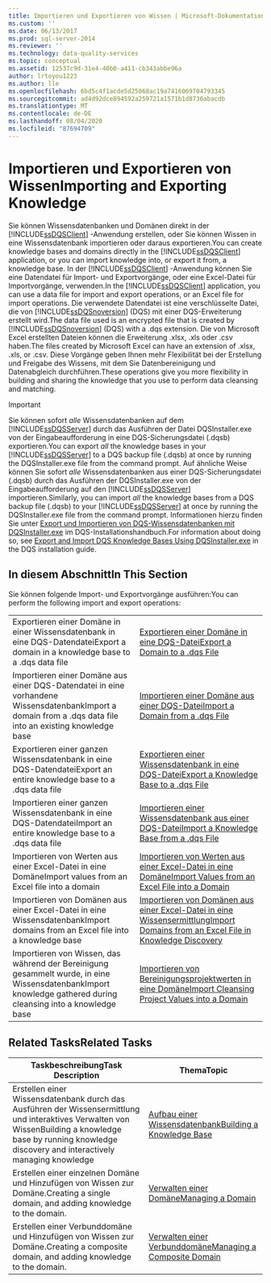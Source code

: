```yaml
---
title: Importieren und Exportieren von Wissen | Microsoft-Dokumentation
ms.custom: ''
ms.date: 06/13/2017
ms.prod: sql-server-2014
ms.reviewer: ''
ms.technology: data-quality-services
ms.topic: conceptual
ms.assetid: 12537c9d-31e4-40b0-a411-cb343abbe96a
author: lrtoyou1223
ms.author: lle
ms.openlocfilehash: 6bd5c4f1acde5d25068ac19a7416069704793345
ms.sourcegitcommit: ad4d92dce894592a259721a1571b1d8736abacdb
ms.translationtype: MT
ms.contentlocale: de-DE
ms.lasthandoff: 08/04/2020
ms.locfileid: "87694709"
---
```

# <a name="importing-and-exporting-knowledge"></a><span data-ttu-id="0a827-102">Importieren und Exportieren von Wissen</span><span class="sxs-lookup"><span data-stu-id="0a827-102">Importing and Exporting Knowledge</span></span>
  <span data-ttu-id="0a827-103">Sie können Wissensdatenbanken und Domänen direkt in der [!INCLUDE[ssDQSClient](../includes/ssdqsclient-md.md)] -Anwendung erstellen, oder Sie können Wissen in eine Wissensdatenbank importieren oder daraus exportieren.</span><span class="sxs-lookup"><span data-stu-id="0a827-103">You can create knowledge bases and domains directly in the [!INCLUDE[ssDQSClient](../includes/ssdqsclient-md.md)] application, or you can import knowledge into, or export it from, a knowledge base.</span></span> <span data-ttu-id="0a827-104">In der [!INCLUDE[ssDQSClient](../includes/ssdqsclient-md.md)] -Anwendung können Sie eine Datendatei für Import- und Exportvorgänge, oder eine Excel-Datei für Importvorgänge, verwenden.</span><span class="sxs-lookup"><span data-stu-id="0a827-104">In the [!INCLUDE[ssDQSClient](../includes/ssdqsclient-md.md)] application, you can use a data file for import and export operations, or an Excel file for import operations.</span></span> <span data-ttu-id="0a827-105">Die verwendete Datendatei ist eine verschlüsselte Datei, die von [!INCLUDE[ssDQSnoversion](../includes/ssdqsnoversion-md.md)] (DQS) mit einer DQS-Erweiterung erstellt wird.</span><span class="sxs-lookup"><span data-stu-id="0a827-105">The data file used is an encrypted file that is created by [!INCLUDE[ssDQSnoversion](../includes/ssdqsnoversion-md.md)] (DQS) with a .dqs extension.</span></span> <span data-ttu-id="0a827-106">Die von Microsoft Excel erstellten Dateien können die Erweiterung .xlsx, .xls oder .csv haben.</span><span class="sxs-lookup"><span data-stu-id="0a827-106">The files created by Microsoft Excel can have an extension of .xlsx, .xls, or .csv.</span></span> <span data-ttu-id="0a827-107">Diese Vorgänge geben Ihnen mehr Flexibilität bei der Erstellung und Freigabe des Wissens, mit dem Sie Datenbereinigung und Datenabgleich durchführen.</span><span class="sxs-lookup"><span data-stu-id="0a827-107">These operations give you more flexibility in building and sharing the knowledge that you use to perform data cleansing and matching.</span></span>  
  
> [!IMPORTANT]  
>  <span data-ttu-id="0a827-108">Sie können sofort *alle* Wissensdatenbanken auf dem [!INCLUDE[ssDQSServer](../includes/ssdqsserver-md.md)] durch das Ausführen der Datei DQSInstaller.exe von der Eingabeaufforderung in eine DQS-Sicherungsdatei (.dqsb) exportieren.</span><span class="sxs-lookup"><span data-stu-id="0a827-108">You can export *all* the knowledge bases in your [!INCLUDE[ssDQSServer](../includes/ssdqsserver-md.md)] to a DQS backup file (.dqsb) at once by running the DQSInstaller.exe file from the command prompt.</span></span> <span data-ttu-id="0a827-109">Auf ähnliche Weise können Sie sofort *alle* Wissensdatenbanken aus einer DQS-Sicherungsdatei (.dqsb) durch das Ausführen der DQSInstaller.exe von der Eingabeaufforderung auf den [!INCLUDE[ssDQSServer](../includes/ssdqsserver-md.md)] importieren.</span><span class="sxs-lookup"><span data-stu-id="0a827-109">Similarly, you can import *all* the knowledge bases from a DQS backup file (.dqsb) to your [!INCLUDE[ssDQSServer](../includes/ssdqsserver-md.md)] at once by running the DQSInstaller.exe file from the command prompt.</span></span> <span data-ttu-id="0a827-110">Informationen hierzu finden Sie unter [Export und Importieren von DQS-Wissensdatenbanken mit DQSInstaller.exe](install-windows/export-and-import-dqs-knowledge-bases-using-dqsinstaller-exe.md) im DQS-Installationshandbuch.</span><span class="sxs-lookup"><span data-stu-id="0a827-110">For information about doing so, see [Export and Import DQS Knowledge Bases Using DQSInstaller.exe](install-windows/export-and-import-dqs-knowledge-bases-using-dqsinstaller-exe.md) in the DQS installation guide.</span></span>  
  
## <a name="in-this-section"></a><span data-ttu-id="0a827-111">In diesem Abschnitt</span><span class="sxs-lookup"><span data-stu-id="0a827-111">In This Section</span></span>  
 <span data-ttu-id="0a827-112">Sie können folgende Import- und Exportvorgänge ausführen:</span><span class="sxs-lookup"><span data-stu-id="0a827-112">You can perform the following import and export operations:</span></span>  
  
|||  
|-|-|  
|<span data-ttu-id="0a827-113">Exportieren einer Domäne in einer Wissensdatenbank in eine DQS-Datendatei</span><span class="sxs-lookup"><span data-stu-id="0a827-113">Export a domain in a knowledge base to a .dqs data file</span></span>|[<span data-ttu-id="0a827-114">Exportieren einer Domäne in eine DQS-Datei</span><span class="sxs-lookup"><span data-stu-id="0a827-114">Export a Domain to a .dqs File</span></span>](../../2014/data-quality-services/export-a-domain-to-a-dqs-file.md)|  
|<span data-ttu-id="0a827-115">Importieren einer Domäne aus einer DQS-Datendatei in eine vorhandene Wissensdatenbank</span><span class="sxs-lookup"><span data-stu-id="0a827-115">Import a domain from a .dqs data file into an existing knowledge base</span></span>|[<span data-ttu-id="0a827-116">Importieren einer Domäne aus einer DQS-Datei</span><span class="sxs-lookup"><span data-stu-id="0a827-116">Import a Domain from a .dqs File</span></span>](../../2014/data-quality-services/import-a-domain-from-a-dqs-file.md)|  
|<span data-ttu-id="0a827-117">Exportieren einer ganzen Wissensdatenbank in eine DQS-Datendatei</span><span class="sxs-lookup"><span data-stu-id="0a827-117">Export an entire knowledge base to a .dqs data file</span></span>|[<span data-ttu-id="0a827-118">Exportieren einer Wissensdatenbank in eine DQS-Datei</span><span class="sxs-lookup"><span data-stu-id="0a827-118">Export a Knowledge Base to a .dqs File</span></span>](../../2014/data-quality-services/export-a-knowledge-base-to-a-dqs-file.md)|  
|<span data-ttu-id="0a827-119">Importieren einer ganzen Wissensdatenbank in eine DQS-Datendatei</span><span class="sxs-lookup"><span data-stu-id="0a827-119">Import an entire knowledge base to a .dqs data file</span></span>|[<span data-ttu-id="0a827-120">Importieren einer Wissensdatenbank aus einer DQS-Datei</span><span class="sxs-lookup"><span data-stu-id="0a827-120">Import a Knowledge Base from a .dqs File</span></span>](../../2014/data-quality-services/import-a-knowledge-base-from-a-dqs-file.md)|  
|<span data-ttu-id="0a827-121">Importieren von Werten aus einer Excel-Datei in eine Domäne</span><span class="sxs-lookup"><span data-stu-id="0a827-121">Import values from an Excel file into a domain</span></span>|[<span data-ttu-id="0a827-122">Importieren von Werten aus einer Excel-Datei in eine Domäne</span><span class="sxs-lookup"><span data-stu-id="0a827-122">Import Values from an Excel File into a Domain</span></span>](../../2014/data-quality-services/import-values-from-an-excel-file-into-a-domain.md)|  
|<span data-ttu-id="0a827-123">Importieren von Domänen aus einer Excel-Datei in eine Wissensdatenbank</span><span class="sxs-lookup"><span data-stu-id="0a827-123">Import domains from an Excel file into a knowledge base</span></span>|[<span data-ttu-id="0a827-124">Importieren von Domänen aus einer Excel-Datei in eine Wissensermittlung</span><span class="sxs-lookup"><span data-stu-id="0a827-124">Import Domains from an Excel File in Knowledge Discovery</span></span>](../../2014/data-quality-services/import-domains-from-an-excel-file-in-knowledge-discovery.md)|  
|<span data-ttu-id="0a827-125">Importieren von Wissen, das während der Bereinigung gesammelt wurde, in eine Wissensdatenbank</span><span class="sxs-lookup"><span data-stu-id="0a827-125">Import knowledge gathered during cleansing into a knowledge base</span></span>|[<span data-ttu-id="0a827-126">Importieren von Bereinigungsprojektwerten in eine Domäne</span><span class="sxs-lookup"><span data-stu-id="0a827-126">Import Cleansing Project Values into a Domain</span></span>](../../2014/data-quality-services/import-cleansing-project-values-into-a-domain.md)|  
  
## <a name="related-tasks"></a><span data-ttu-id="0a827-127">Related Tasks</span><span class="sxs-lookup"><span data-stu-id="0a827-127">Related Tasks</span></span>  
  
|<span data-ttu-id="0a827-128">Taskbeschreibung</span><span class="sxs-lookup"><span data-stu-id="0a827-128">Task Description</span></span>|<span data-ttu-id="0a827-129">Thema</span><span class="sxs-lookup"><span data-stu-id="0a827-129">Topic</span></span>|  
|----------------------|-----------|  
|<span data-ttu-id="0a827-130">Erstellen einer Wissensdatenbank durch das Ausführen der Wissensermittlung und interaktives Verwalten von Wissen</span><span class="sxs-lookup"><span data-stu-id="0a827-130">Building a knowledge base by running knowledge discovery and interactively managing knowledge</span></span>|[<span data-ttu-id="0a827-131">Aufbau einer Wissensdatenbank</span><span class="sxs-lookup"><span data-stu-id="0a827-131">Building a Knowledge Base</span></span>](../../2014/data-quality-services/building-a-knowledge-base.md)|  
|<span data-ttu-id="0a827-132">Erstellen einer einzelnen Domäne und Hinzufügen von Wissen zur Domäne.</span><span class="sxs-lookup"><span data-stu-id="0a827-132">Creating a single domain, and adding knowledge to the domain.</span></span>|[<span data-ttu-id="0a827-133">Verwalten einer Domäne</span><span class="sxs-lookup"><span data-stu-id="0a827-133">Managing a Domain</span></span>](../../2014/data-quality-services/managing-a-domain.md)|  
|<span data-ttu-id="0a827-134">Erstellen einer Verbunddomäne und Hinzufügen von Wissen zur Domäne.</span><span class="sxs-lookup"><span data-stu-id="0a827-134">Creating a composite domain, and adding knowledge to the domain.</span></span>|[<span data-ttu-id="0a827-135">Verwalten einer Verbunddomäne</span><span class="sxs-lookup"><span data-stu-id="0a827-135">Managing a Composite Domain</span></span>](../../2014/data-quality-services/managing-a-composite-domain.md)|  
  
  
